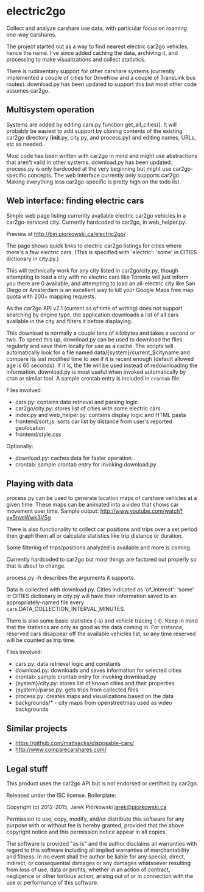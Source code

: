 electric2go
===========

Collect and analyze carshare use data, with particular focus on roaming one-way
carshares.

The project started out as a way to find nearest electric car2go vehicles,
hence the name. I've since added caching the data, archiving it, and processing
to make visualizations and collect statistics.

There is rudimentary support for other carshare systems (currently implemented
a couple of cities for DriveNow and a couple of TransLink bus routes).
download.py has been updated to support this but most other code assumes car2go.

Multisystem operation
---------------------

Systems are added by editing cars.py function get_all_cities(). It will probably
be easiest to add support by cloning contents of the existing car2go directory
(__init__.py, city.py, and process.py) and editing names, URLs, etc as needed.

Most code has been written with car2go in mind and might use abstractions
that aren't valid in other systems. download.py has been updated. process.py is
only hardcoded at the very beginning but might use car2go-specific concepts.
The web interface currently only supports car2go. Making everything less
car2go-specific is pretty high on the todo list.

Web interface: finding electric cars
------------------------------------

Simple web page listing currently available electric car2go vehicles in 
a car2go-serviced city. Currently hardcoded to car2go, in web_helper.py.

Preview at http://bin.piorkowski.ca/electric2go/

The page shows quick links to electric car2go listings for cities where there's
a few electric cars. (This is specified with 'electric': 'some' in CITIES
dictionary in city.py.)

This will technically work for any city listed in car2go/city.py,
though attempting to load a city with no electric cars like Toronto 
will just inform you there are 0 available, and attempting to load 
an all-electric city like San Diego or Amsterdam is an excellent way to 
kill your Google Maps free map quota with 200+ mapping requests.

As the car2go API v2.1 (current as of time of writing) does not support 
searching by engine type, the application downloads a list of all cars
available in the city and filters it before displaying.

This download is normally a couple tens of kilobytes and takes a second or two.
To speed this up, download.py can be used to download the files regularly 
and save them locally for use as a cache. The scripts will automatically 
look for a file named data/{system}/current\_$cityname and compare its last 
modified time to see if it is recent enough (default allowed age is 60 seconds).
If it is, the file will be used instead of redownloading the information. 
download.py is most useful when invoked automatically by cron or similar tool. 
A sample crontab entry is included in `crontab` file.

Files involved:

- cars.py: contains data retrieval and parsing logic
- car2go/city.py: stores list of cities with some electric cars
- index.py and web_helper.py: contains display logic and HTML pasta
- frontend/sort.js: sorts car list by distance from user's reported geolocation
- frontend/style.css

Optionally:

- download.py: caches data for faster operation
- crontab: sample crontab entry for invoking download.py

Playing with data
-----------------

process.py can be used to generate location maps of carshare vehicles at a given
time. These maps can be animated into a video that shows car movement over time.
Sample output: http://www.youtube.com/watch?v=5nveWwk3VSg

There is also functionality to collect car positions and trips over a set period
then graph them all or calculate statistics like trip distance or duration.

Some filtering of trips/positions analyzed is available and more is coming.

Currently hardcoded to car2go but most things are factored out properly so
that is about to change.

process.py -h describes the arguments it supports.

Data is collected with download.py. Cities indicated as 'of\_interest': 'some' 
in CITIES dictionary in city.py will have their information saved to 
an appropriately-named file every cars.DATA\_COLLECTION\_INTERVAL\_MINUTES.

There is also some basic statistics (-s) and vehicle tracing (-t).
Keep in mind that the statistics are only as good as the data coming in.
For instance, reserved cars disappear off the available vehicles list, 
so any time reserved will be counted as trip time.

Files involved:

- cars.py: data retrieval logic and constants
- download.py: downloads and saves information for selected cities
- crontab: sample crontab entry for invoking download.py
- {system}/city.py: stores list of known cities and their properties
- {system}/parse.py: gets trips from collected files
- process.py: creates maps and visualizations based on the data
- backgrounds/\* - city maps from openstreetmap used as video backgrounds

Similar projects
----------------

- https://github.com/mattsacks/disposable-cars/
- http://www.comparecarshares.com/

Legal stuff
-----------

This product uses the car2go API but is not endorsed or certified by car2go.

Released under the ISC license. Boilerplate:

Copyright (c) 2012-2015, Jarek Piórkowski <jarek@piorkowski.ca>
		
Permission to use, copy, modify, and/or distribute this software for any purpose with or without fee is hereby granted, provided that the above copyright notice and this permission notice appear in all copies.
		
The software is provided "as is" and the author disclaims all warranties with regard to this software including all implied warranties of merchantability and fitness. In no event shall the author be liable for any special, direct, indirect, or consequential damages or any damages whatsoever resulting from loss of use,
data or profits, whether in an action of contract, negligence or other tortious action, arising out of or in connection with the use or performance of this software. 

